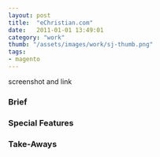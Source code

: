 ```yaml
---
layout: post
title:  "eChristian.com"
date:   2011-01-01 13:49:01
category: "work"
thumb: "/assets/images/work/sj-thumb.png"
tags:
- magento
---
```



screenshot and link  

### Brief

### Special Features

### Take-Aways